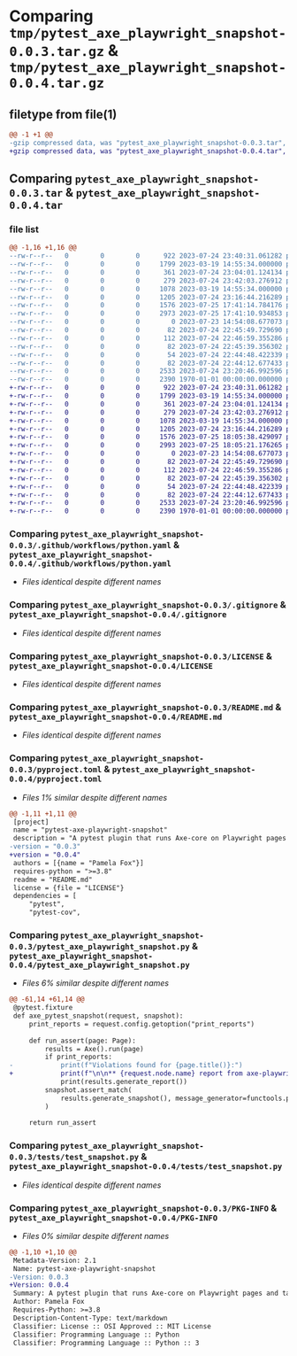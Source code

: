 # Comparing `tmp/pytest_axe_playwright_snapshot-0.0.3.tar.gz` & `tmp/pytest_axe_playwright_snapshot-0.0.4.tar.gz`

## filetype from file(1)

```diff
@@ -1 +1 @@
-gzip compressed data, was "pytest_axe_playwright_snapshot-0.0.3.tar", last modified: Fri Jan  1 00:00:00 2016, max compression
+gzip compressed data, was "pytest_axe_playwright_snapshot-0.0.4.tar", last modified: Fri Jan  1 00:00:00 2016, max compression
```

## Comparing `pytest_axe_playwright_snapshot-0.0.3.tar` & `pytest_axe_playwright_snapshot-0.0.4.tar`

### file list

```diff
@@ -1,16 +1,16 @@
--rw-r--r--   0        0        0      922 2023-07-24 23:40:31.061282 pytest_axe_playwright_snapshot-0.0.3/.github/workflows/python.yaml
--rw-r--r--   0        0        0     1799 2023-03-19 14:55:34.000000 pytest_axe_playwright_snapshot-0.0.3/.gitignore
--rw-r--r--   0        0        0      361 2023-07-24 23:04:01.124134 pytest_axe_playwright_snapshot-0.0.3/.pre-commit-config.yaml
--rw-r--r--   0        0        0      279 2023-07-24 23:42:03.276912 pytest_axe_playwright_snapshot-0.0.3/CONTRIBUTING.md
--rw-r--r--   0        0        0     1078 2023-03-19 14:55:34.000000 pytest_axe_playwright_snapshot-0.0.3/LICENSE
--rw-r--r--   0        0        0     1205 2023-07-24 23:16:44.216289 pytest_axe_playwright_snapshot-0.0.3/README.md
--rw-r--r--   0        0        0     1576 2023-07-25 17:41:14.784176 pytest_axe_playwright_snapshot-0.0.3/pyproject.toml
--rw-r--r--   0        0        0     2973 2023-07-25 17:41:10.934853 pytest_axe_playwright_snapshot-0.0.3/pytest_axe_playwright_snapshot.py
--rw-r--r--   0        0        0        0 2023-07-23 14:54:08.677073 pytest_axe_playwright_snapshot-0.0.3/tests/conftest.py
--rw-r--r--   0        0        0       82 2023-07-24 22:45:49.729690 pytest_axe_playwright_snapshot-0.0.3/tests/snapshots/test_snapshot/test_violations_fewer_instances/chromium/snapshot.txt
--rw-r--r--   0        0        0      112 2023-07-24 22:46:59.355286 pytest_axe_playwright_snapshot-0.0.3/tests/snapshots/test_snapshot/test_violations_fixed/chromium/snapshot.txt
--rw-r--r--   0        0        0       82 2023-07-24 22:45:39.356302 pytest_axe_playwright_snapshot-0.0.3/tests/snapshots/test_snapshot/test_violations_more_instances/chromium/snapshot.txt
--rw-r--r--   0        0        0       54 2023-07-24 22:44:48.422339 pytest_axe_playwright_snapshot-0.0.3/tests/snapshots/test_snapshot/test_violations_new/chromium/snapshot.txt
--rw-r--r--   0        0        0       82 2023-07-24 22:44:12.677433 pytest_axe_playwright_snapshot-0.0.3/tests/snapshots/test_snapshot/test_violations_same/chromium/snapshot.txt
--rw-r--r--   0        0        0     2533 2023-07-24 23:20:46.992596 pytest_axe_playwright_snapshot-0.0.3/tests/test_snapshot.py
--rw-r--r--   0        0        0     2390 1970-01-01 00:00:00.000000 pytest_axe_playwright_snapshot-0.0.3/PKG-INFO
+-rw-r--r--   0        0        0      922 2023-07-24 23:40:31.061282 pytest_axe_playwright_snapshot-0.0.4/.github/workflows/python.yaml
+-rw-r--r--   0        0        0     1799 2023-03-19 14:55:34.000000 pytest_axe_playwright_snapshot-0.0.4/.gitignore
+-rw-r--r--   0        0        0      361 2023-07-24 23:04:01.124134 pytest_axe_playwright_snapshot-0.0.4/.pre-commit-config.yaml
+-rw-r--r--   0        0        0      279 2023-07-24 23:42:03.276912 pytest_axe_playwright_snapshot-0.0.4/CONTRIBUTING.md
+-rw-r--r--   0        0        0     1078 2023-03-19 14:55:34.000000 pytest_axe_playwright_snapshot-0.0.4/LICENSE
+-rw-r--r--   0        0        0     1205 2023-07-24 23:16:44.216289 pytest_axe_playwright_snapshot-0.0.4/README.md
+-rw-r--r--   0        0        0     1576 2023-07-25 18:05:38.429097 pytest_axe_playwright_snapshot-0.0.4/pyproject.toml
+-rw-r--r--   0        0        0     2993 2023-07-25 18:05:21.176265 pytest_axe_playwright_snapshot-0.0.4/pytest_axe_playwright_snapshot.py
+-rw-r--r--   0        0        0        0 2023-07-23 14:54:08.677073 pytest_axe_playwright_snapshot-0.0.4/tests/conftest.py
+-rw-r--r--   0        0        0       82 2023-07-24 22:45:49.729690 pytest_axe_playwright_snapshot-0.0.4/tests/snapshots/test_snapshot/test_violations_fewer_instances/chromium/snapshot.txt
+-rw-r--r--   0        0        0      112 2023-07-24 22:46:59.355286 pytest_axe_playwright_snapshot-0.0.4/tests/snapshots/test_snapshot/test_violations_fixed/chromium/snapshot.txt
+-rw-r--r--   0        0        0       82 2023-07-24 22:45:39.356302 pytest_axe_playwright_snapshot-0.0.4/tests/snapshots/test_snapshot/test_violations_more_instances/chromium/snapshot.txt
+-rw-r--r--   0        0        0       54 2023-07-24 22:44:48.422339 pytest_axe_playwright_snapshot-0.0.4/tests/snapshots/test_snapshot/test_violations_new/chromium/snapshot.txt
+-rw-r--r--   0        0        0       82 2023-07-24 22:44:12.677433 pytest_axe_playwright_snapshot-0.0.4/tests/snapshots/test_snapshot/test_violations_same/chromium/snapshot.txt
+-rw-r--r--   0        0        0     2533 2023-07-24 23:20:46.992596 pytest_axe_playwright_snapshot-0.0.4/tests/test_snapshot.py
+-rw-r--r--   0        0        0     2390 1970-01-01 00:00:00.000000 pytest_axe_playwright_snapshot-0.0.4/PKG-INFO
```

### Comparing `pytest_axe_playwright_snapshot-0.0.3/.github/workflows/python.yaml` & `pytest_axe_playwright_snapshot-0.0.4/.github/workflows/python.yaml`

 * *Files identical despite different names*

### Comparing `pytest_axe_playwright_snapshot-0.0.3/.gitignore` & `pytest_axe_playwright_snapshot-0.0.4/.gitignore`

 * *Files identical despite different names*

### Comparing `pytest_axe_playwright_snapshot-0.0.3/LICENSE` & `pytest_axe_playwright_snapshot-0.0.4/LICENSE`

 * *Files identical despite different names*

### Comparing `pytest_axe_playwright_snapshot-0.0.3/README.md` & `pytest_axe_playwright_snapshot-0.0.4/README.md`

 * *Files identical despite different names*

### Comparing `pytest_axe_playwright_snapshot-0.0.3/pyproject.toml` & `pytest_axe_playwright_snapshot-0.0.4/pyproject.toml`

 * *Files 1% similar despite different names*

```diff
@@ -1,11 +1,11 @@
 [project]
 name = "pytest-axe-playwright-snapshot"
 description = "A pytest plugin that runs Axe-core on Playwright pages and takes snapshots of the results."
-version = "0.0.3"
+version = "0.0.4"
 authors = [{name = "Pamela Fox"}]
 requires-python = ">=3.8"
 readme = "README.md"
 license = {file = "LICENSE"}
 dependencies = [
     "pytest",
     "pytest-cov",
```

### Comparing `pytest_axe_playwright_snapshot-0.0.3/pytest_axe_playwright_snapshot.py` & `pytest_axe_playwright_snapshot-0.0.4/pytest_axe_playwright_snapshot.py`

 * *Files 6% similar despite different names*

```diff
@@ -61,14 +61,14 @@
 @pytest.fixture
 def axe_pytest_snapshot(request, snapshot):
     print_reports = request.config.getoption("print_reports")
 
     def run_assert(page: Page):
         results = Axe().run(page)
         if print_reports:
-            print(f"Violations found for {page.title()}:")
+            print(f"\n\n** {request.node.name} report from axe-playwright **")
             print(results.generate_report())
         snapshot.assert_match(
             results.generate_snapshot(), message_generator=functools.partial(compare_violations, new_results=results)
         )
 
     return run_assert
```

### Comparing `pytest_axe_playwright_snapshot-0.0.3/tests/test_snapshot.py` & `pytest_axe_playwright_snapshot-0.0.4/tests/test_snapshot.py`

 * *Files identical despite different names*

### Comparing `pytest_axe_playwright_snapshot-0.0.3/PKG-INFO` & `pytest_axe_playwright_snapshot-0.0.4/PKG-INFO`

 * *Files 0% similar despite different names*

```diff
@@ -1,10 +1,10 @@
 Metadata-Version: 2.1
 Name: pytest-axe-playwright-snapshot
-Version: 0.0.3
+Version: 0.0.4
 Summary: A pytest plugin that runs Axe-core on Playwright pages and takes snapshots of the results.
 Author: Pamela Fox
 Requires-Python: >=3.8
 Description-Content-Type: text/markdown
 Classifier: License :: OSI Approved :: MIT License
 Classifier: Programming Language :: Python
 Classifier: Programming Language :: Python :: 3
```


